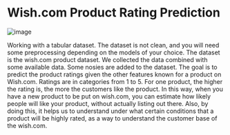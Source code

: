 # Wish.com Product Rating Prediction

![image]([[https://user-images.githubusercontent.com/46351336/151981030-74846b01-00f5-4311-935e-2f3e00cb761d.png](https://www.googleapis.com/download/storage/v1/b/kaggle-user-content/o/inbox%2F4409738%2Fa89e55ba3a0204c78be0eb154c79a6a0%2FA21ADFF0-AB9D-44E7-ABE0-F2E91CB19E1D.jpeg?generation=1601161987220890&alt=media](https://www.googleapis.com/download/storage/v1/b/kaggle-user-content/o/inbox%2F4409738%2Fa89e55ba3a0204c78be0eb154c79a6a0%2FA21ADFF0-AB9D-44E7-ABE0-F2E91CB19E1D.jpeg?generation=1601161987220890&alt=media)))

Working with a tabular dataset. The dataset is not clean, and you will need some preprocessing depending on the models of your choice. The dataset is the wish.com product dataset. We collected the data combined with some available data. Some nosies are added to the dataset. The goal is to predict the product ratings given the other features known for a product on Wish.com. Ratings are in categories from 1 to 5. For one product, the higher the rating is, the more the customers like the product. In this way, when you have a new product to be put on wish.com, you can estimate how likely people will like your product, without actually listing out there. Also, by doing this, it helps us to understand under what certain conditions that a product will be highly rated, as a way to understand the customer base of the wish.com.
